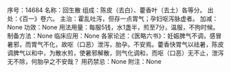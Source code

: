 序号：14684
名称：回生散
组成：陈皮（去白）、藿香叶（去土）各等分。
出处：《百一》卷六。
主治：霍乱吐泻，但存一点胃气；孕妇呕泻脉虚者。
加减：None
功效：None
用法用量：每服5钱，水1盏半，煎至7分，温服，不拘时候。
制备方法：None
临床应用：None
各家论述：《医略六书》：妊娠脾气不调，感冒暑邪，而胃气不化，故呕（口恶）泄泻，胎孕。不安焉。藿香快胃气以祛暑，陈皮调脾气以和中，为散水煎，使暑邪解散，则气化调和，而呕（口恶）无不止，泄泻无不除，何胎孕之不安哉？
用药禁忌：None
附注：None
